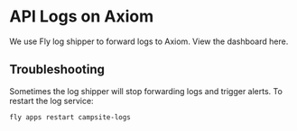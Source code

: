# API Logs on Axiom

We use Fly log shipper to forward logs to Axiom. View the dashboard here.

## Troubleshooting

Sometimes the log shipper will stop forwarding logs and trigger alerts. To restart the log service:

```sh
fly apps restart campsite-logs
```
